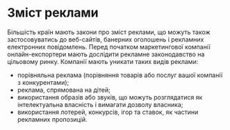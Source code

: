 # Зміст реклами

Більшість країн мають закони про зміст реклами, що можуть також застосовуватись до веб-сайтів, банерних оголошень і рекламних електронних повідомлень. Перед початком маркетингової компанії онлайн-експортери мають дослідити рекламне законодавство на цільовому ринку. Компанії мають уникати таких видів реклами:
<ul type="disc">
<li>порівняльна реклама (порівняння товарів або послуг вашої компанії з конкурентами);</li>
<li>реклама, спрямована на дітей;</li>
<li>використання образів або звуків, що можуть розглядатися як інтелектуальна власність і вимагати дозволу власника;</li>
<li>використання лотерей, конкурсів, ігор та ставок, як частини рекламних пропозицій.</li>
</ul>